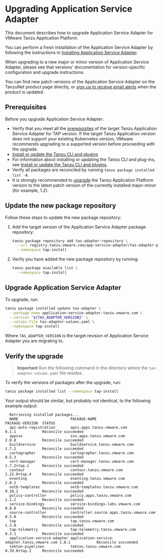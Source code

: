 # Upgrading Application Service Adapter

This document describes how to upgrade Application Service Adapter for VMware Tanzu Application Platform.

You can perform a fresh installation of the Application Service Adapter by following the instructions in [Installing Application Service Adapter](install.md).

When upgrading to a new major or minor version of Application Service Adapter, please see that versions' documentation for version-specific configuration and upgrade instructions.

You can find new patch versions of the Application Service Adapter on the TanzuNet product page directly, or [sign up to receive email alerts](https://network.tanzu.vmware.com/docs/faq#alerts) when the product is updated.

## <a id='prereqs'></a> Prerequisites

Before you upgrade Application Service Adapter:

- Verify that you meet all the [prerequisites](install-prerequisites.md) of the target Tanzu Application Service Adapter for TAP version. If the target Tanzu Application version does not support your existing Kubernetes version, VMware recommends upgrading to a supported version before proceeding with the upgrade.
- [Install or update the Tanzu CLI and plugins](https://docs.vmware.com/en/VMware-Tanzu-Application-Platform/1.2/tap/GUID-install-tanzu-cli.html#install-or-update-the-tanzu-cli-and-plugins-3)
- For information about installing or updating the Tanzu CLI and plug-ins, see [Install or update the Tanzu CLI and plugins](https://docs.vmware.com/en/VMware-Tanzu-Application-Platform/1.2/tap/GUID-install-tanzu-cli.html#install-or-update-the-tanzu-cli-and-plugins-3).
- Verify all packages are reconciled by running `tanzu package installed list -A`.
- It is strongly recommended to [upgrade](https://docs.vmware.com/en/VMware-Tanzu-Application-Platform/1.2/tap/GUID-upgrading.html) the Tanzu Application Platform version to the latest patch version of the currently installed major-minor (for example, 1.2).

## <a id="add-new-package-repo"></a> Update the new package repository

Follow these steps to update the new package repository:

1. Add the target version of the Application Service Adapter package repository:

    ```bash
    tanzu package repository add tas-adapter-repository \
      --url registry.tanzu.vmware.com/app-service-adapter/tas-adapter-package-repo:${TAS_ADAPTER_VERSION} \
      --namespace tap-install
    ```

1. Verify you have added the new package repository by running:

    ```bash
    tanzu package available list \
      --namespace tap-install
    ```

## <a id="upgrade-tap"></a> Upgrade Application Service Adapter

To upgrade, run:


```bash
tanzu package installed update tas-adapter \
  --package-name application-service-adapter.tanzu.vmware.com \
  --version "${TAS_ADAPTER_VERSION}" \
  --values-file tas-adapter-values.yaml \
  --namespace tap-install
```

Where `TAS_ADAPTER_VERSION` is the target revision of Application Service Adapter you are migrating to.

## <a id="verify"></a> Verify the upgrade

> **Important** Run the following command in the directory where the `tas-adapter-values.yaml` file resides.

To verify the versions of packages after the upgrade, run:

```bash
tanzu package installed list --namespace tap-install
```

Your output should be similar, but probably not identical, to the following example output:

```console
  Retrieving installed packages...
  NAME                        PACKAGE-NAME                                 PACKAGE-VERSION  STATUS
  api-auto-registration       apis.apps.tanzu.vmware.com                   0.1.1            Reconcile succeeded
  appsso                      sso.apps.tanzu.vmware.com                    2.0.0            Reconcile succeeded
  buildservice                buildservice.tanzu.vmware.com                1.7.2            Reconcile succeeded
  cartographer                cartographer.tanzu.vmware.com                0.5.3            Reconcile succeeded
  cert-manager                cert-manager.tanzu.vmware.com                1.7.2+tap.1      Reconcile succeeded
  contour                     contour.tanzu.vmware.com                     1.22.0+tap.4     Reconcile succeeded
  eventing                    eventing.tanzu.vmware.com                    2.0.1            Reconcile succeeded
  ootb-templates              ootb-templates.tanzu.vmware.com              0.10.2           Reconcile succeeded
  policy-controller           policy.apps.tanzu.vmware.com                 1.1.2            Reconcile succeeded
  service-bindings            service-bindings.labs.vmware.com             0.8.0            Reconcile succeeded
  source-controller           controller.source.apps.tanzu.vmware.com      0.5.0            Reconcile succeeded
  tap                         tap.tanzu.vmware.com                         1.3.0            Reconcile succeeded
  tap-telemetry               tap-telemetry.tanzu.vmware.com               0.3.1            Reconcile succeeded
  application-service-adapter application-service-adapter.tanzu.vmware.com 1.0.1            Reconcile succeeded
  tekton-pipelines            tekton.tanzu.vmware.com                      0.39.0+tap.2     Reconcile succeeded
```